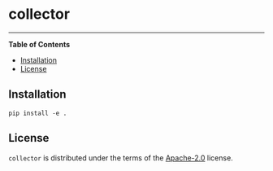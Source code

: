# collector

-----

**Table of Contents**

- [Installation](#installation)
- [License](#license)

## Installation

```console
pip install -e .
```

## License

`collector` is distributed under the terms of the [Apache-2.0](https://spdx.org/licenses/Apache-2.0.html) license.
